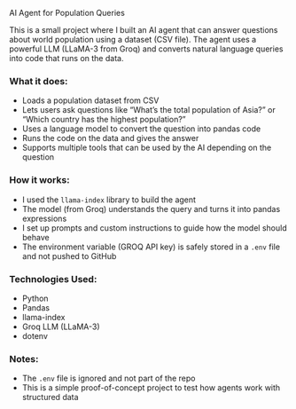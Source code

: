 AI Agent for Population Queries

This is a small project where I built an AI agent that can answer questions about world population using a dataset (CSV file). The agent uses a powerful LLM (LLaMA-3 from Groq) and converts natural language queries into code that runs on the data.

### What it does:

- Loads a population dataset from CSV
- Lets users ask questions like “What’s the total population of Asia?” or “Which country has the highest population?”
- Uses a language model to convert the question into pandas code
- Runs the code on the data and gives the answer
- Supports multiple tools that can be used by the AI depending on the question

### How it works:

- I used the `llama-index` library to build the agent
- The model (from Groq) understands the query and turns it into pandas expressions
- I set up prompts and custom instructions to guide how the model should behave
- The environment variable (GROQ API key) is safely stored in a `.env` file and not pushed to GitHub

### Technologies Used:

- Python
- Pandas
- llama-index
- Groq LLM (LLaMA-3)
- dotenv

### Notes:

- The `.env` file is ignored and not part of the repo
- This is a simple proof-of-concept project to test how agents work with structured data

